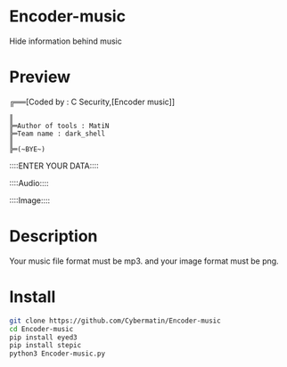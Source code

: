 # Encoder-music
Hide information behind music
# Preview
╔══[Coded by : C Security,[Encoder music]]

    ║
    ╠═Author of tools : MatiN
    ╠═Team name : dark_shell
    ║
    ╠═(~BYE~)

::::ENTER YOUR DATA::::

::::Audio::::

::::Image::::
# Description
Your music file format must be mp3. and your image format must be png.
# Install
```bash
git clone https://github.com/Cybermatin/Encoder-music
cd Encoder-music
pip install eyed3 
pip install stepic
python3 Encoder-music.py
```
